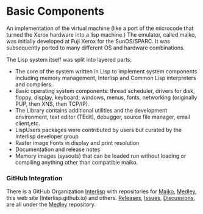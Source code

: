 # Basic Components

An implementation of the virtual machine (like a port of the microcode that turned the Xerox hardware into a lisp machine.) The emulator, called maiko, was initially developed at Fuji Xerox for the SunOS/SPARC. It was subsequently ported to many different OS and hardware combinations.

The Lisp system itself was split into layered parts:

* The core of the system written in Lisp to implement system components including memory management, Interlisp and Common Lisp interpreters and compilers.
* Basic operating system components: thread scheduler, drivers for disk, floppy, display, keyboard; windows, menus, fonts, networking (originally PUP, then XNS, then TCP/IP).
* The Library contains additional utilities and the development environment, text editor (TEdit), debugger, source file manager, email client,etc.
* LispUsers packages were contributed by users but curated by the Interlisp developer group
* Raster image Fonts in display and print resolution
* Documentation and release notes
* Memory images (sysouts) that can be loaded run without loading or compiling anything other than compatible maiko.

### GitHub Integration

There is a GitHub Organization [Interlisp](https://github.com/interlisp) with repositories for [Maiko](https://github.com/interlisp/maiko), [Medley](https://github.com/interlisp/medley), this web site (Interlisp.github.io) and others. [Releases](https://github.com/interlisp/medley/releases), [Issues](https://github.com/interlisp/medley/issues), [Discussions](https://github.com/interlisp/medley/discussions), are all under the [Medley](https://github.com/interlisp/medley) repository.
